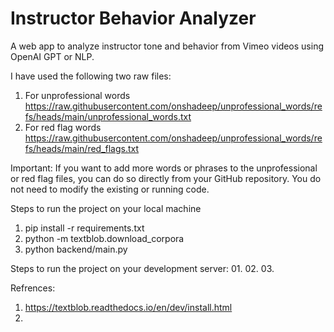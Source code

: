 # Instructor Behavior Analyzer

A web app to analyze instructor tone and behavior from Vimeo videos using OpenAI GPT or NLP.

I have used the following two raw files:
01. For unprofessional words https://raw.githubusercontent.com/onshadeep/unprofessional_words/refs/heads/main/unprofessional_words.txt
02. For red flag words https://raw.githubusercontent.com/onshadeep/unprofessional_words/refs/heads/main/red_flags.txt

Important: If you want to add more words or phrases to the unprofessional or red flag files, you can do so directly from your GitHub repository. You do not need to modify the existing or running code.

Steps to run the project on your local machine
01. pip install -r requirements.txt
02. python -m textblob.download_corpora
03. python backend/main.py


Steps to run the project on your development server:
01. 
02. 
03. 

Refrences:

01. https://textblob.readthedocs.io/en/dev/install.html
02. 